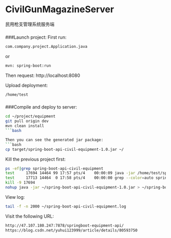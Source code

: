 # CivilGunMagazineServer

民用枪支管理系统服务端
###
###Launch project:
First run: 
```bash
com.company.project.Application.java
```
or
```bash
mvn: spring-boot:run
```
Then request: http://localhost:8080

Upload deployment:
```bash
/home/test
```

###
###Compile and deploy to server:
```bash
cd ~/project/equipment
git pull origin dev
mvn clean install
```bash

Then you can see the generated jar package:
```bash
cp target/spring-boot-api-civil-equipment-1.0.jar ~/
```

Kill the previous project first:
```bash
ps -ef|grep spring-boot-api-civil-equipment
test     17694 14464 99 17:57 pts/4    00:00:09 java -jar /home/test/spring-boot-api-civil-equipment-1.0.jar
test     17713 14464  0 17:58 pts/4    00:00:00 grep --color=auto spring-boot-api-civil-equipment
kill -9 17694
nohup java -jar ~/spring-boot-api-civil-equipment-1.0.jar > ~/spring-boot-api-civil-equipment.log 2>&1 &
```

View log:
```bash
tail -f -n 2000 ~/spring-boot-api-civil-equipment.log
```

Visit the following URL:
```bash
http://47.107.180.247:7878/springboot-equipment-api/
https://blog.csdn.net/yuhui123999/article/details/80593750
```

